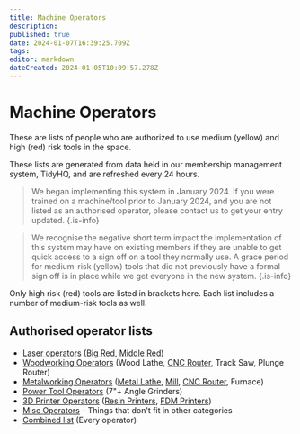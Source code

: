 ```yaml
---
title: Machine Operators
description: 
published: true
date: 2024-01-07T16:39:25.709Z
tags: 
editor: markdown
dateCreated: 2024-01-05T10:09:57.278Z
---
```


# Machine Operators

These are lists of people who are authorized to use medium (yellow) and high (red) risk tools in the space.

These lists are generated from data held in our membership management system, TidyHQ, and are refreshed every 24 hours.

> We began implementing this system in January 2024. If you were trained on a machine/tool prior to January 2024, and you are not listed as an authorised operator, please contact us to get your entry updated.
{.is-info}

> We recognise the negative short term impact the implementation of this system may have on existing members if they are unable to get quick access to a sign off on a tool they normally use. A grace period for medium-risk (yellow) tools that did not previously have a formal sign off is in place while we get everyone in the new system.
{.is-info}


Only high risk (red) tools are listed in brackets here. Each list includes a number of medium-risk tools as well.

## Authorised operator lists

 * [Laser operators](/docs/reports/Laser_operators) ([Big Red](/tools/lasers/bigred), [Middle Red](/tools/lasers/middlered))
 * [Woodworking Operators](/docs/reports/Wood_operators) (Wood Lathe, [CNC Router](/tools/cnc/swarf/swarfomat), Track Saw, Plunge Router)
 * [Metalworking Operators](/docs/reports/Metal_operators) ([Metal Lathe](/tools/lathe), [Mill](/tools/milling_machine), [CNC Router](/tools/cnc/swarf/swarfomat), Furnace)
 * [Power Tool Operators](/docs/reports/Power_operators) (7"+ Angle Grinders)
 * [3D Printer Operators](/docs/reports/Printer_operators) ([Resin Printers](/tools/3dprinters/home#resin), [FDM Printers](/tools/3dprinters/home#fdm-filament))
 * [Misc Operators](/docs/reports/Misc_operators) - Things that don't fit in other categories
 * [Combined list](/docs/reports/All_operators) (Every operator)